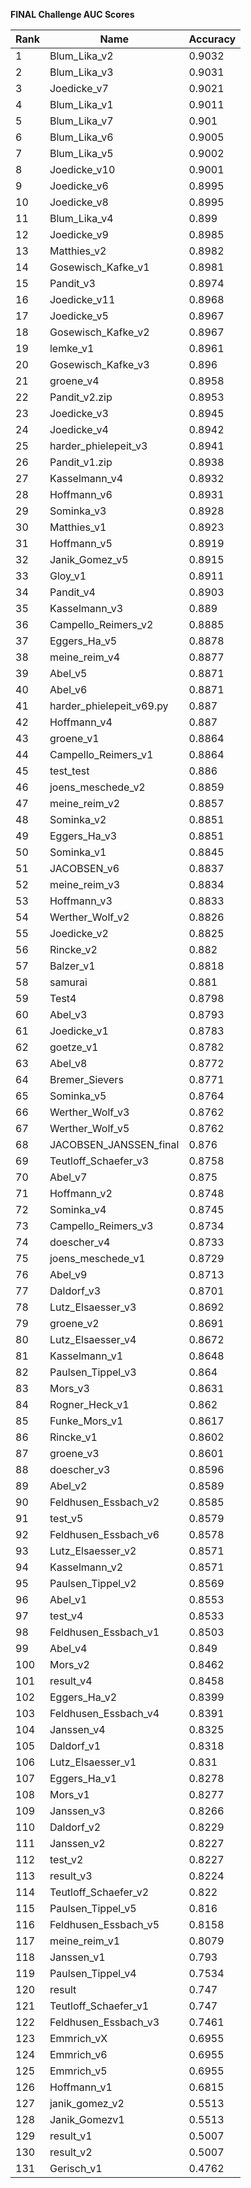 **FINAL Challenge AUC Scores**


|Rank|Name|Accuracy|
|----|-----|---|
|1|Blum_Lika_v2|0.9032| 
|2|Blum_Lika_v3|0.9031| 
|3|Joedicke_v7|0.9021| 
|4|Blum_Lika_v1|0.9011| 
|5|Blum_Lika_v7|0.901| 
|6|Blum_Lika_v6|0.9005| 
|7|Blum_Lika_v5|0.9002| 
|8|Joedicke_v10|0.9001| 
|9|Joedicke_v6|0.8995| 
|10|Joedicke_v8|0.8995| 
|11|Blum_Lika_v4|0.899| 
|12|Joedicke_v9|0.8985| 
|13|Matthies_v2|0.8982| 
|14|Gosewisch_Kafke_v1|0.8981| 
|15|Pandit_v3|0.8974| 
|16|Joedicke_v11|0.8968| 
|17|Joedicke_v5|0.8967| 
|18|Gosewisch_Kafke_v2|0.8967| 
|19|lemke_v1|0.8961| 
|20|Gosewisch_Kafke_v3|0.896| 
|21|groene_v4|0.8958| 
|22|Pandit_v2.zip|0.8953| 
|23|Joedicke_v3|0.8945| 
|24|Joedicke_v4|0.8942| 
|25|harder_phielepeit_v3|0.8941| 
|26|Pandit_v1.zip|0.8938| 
|27|Kasselmann_v4|0.8932| 
|28|Hoffmann_v6|0.8931| 
|29|Sominka_v3|0.8928| 
|30|Matthies_v1|0.8923| 
|31|Hoffmann_v5|0.8919| 
|32|Janik_Gomez_v5|0.8915| 
|33|Gloy_v1|0.8911| 
|34|Pandit_v4|0.8903| 
|35|Kasselmann_v3|0.889| 
|36|Campello_Reimers_v2|0.8885| 
|37|Eggers_Ha_v5|0.8878| 
|38|meine_reim_v4|0.8877| 
|39|Abel_v5|0.8871| 
|40|Abel_v6|0.8871| 
|41|harder_phielepeit_v69.py|0.887| 
|42|Hoffmann_v4|0.887| 
|43|groene_v1|0.8864| 
|44|Campello_Reimers_v1|0.8864| 
|45|test_test|0.886| 
|46|joens_meschede_v2|0.8859| 
|47|meine_reim_v2|0.8857| 
|48|Sominka_v2|0.8851| 
|49|Eggers_Ha_v3|0.8851| 
|50|Sominka_v1|0.8845| 
|51|JACOBSEN_v6|0.8837| 
|52|meine_reim_v3|0.8834| 
|53|Hoffmann_v3|0.8833| 
|54|Werther_Wolf_v2|0.8826| 
|55|Joedicke_v2|0.8825| 
|56|Rincke_v2|0.882| 
|57|Balzer_v1|0.8818| 
|58|samurai|0.881| 
|59|Test4|0.8798| 
|60|Abel_v3|0.8793| 
|61|Joedicke_v1|0.8783| 
|62|goetze_v1|0.8782| 
|63|Abel_v8|0.8772| 
|64|Bremer_Sievers|0.8771| 
|65|Sominka_v5|0.8764| 
|66|Werther_Wolf_v3|0.8762| 
|67|Werther_Wolf_v5|0.8762| 
|68|JACOBSEN_JANSSEN_final|0.876| 
|69|Teutloff_Schaefer_v3|0.8758| 
|70|Abel_v7|0.875| 
|71|Hoffmann_v2|0.8748| 
|72|Sominka_v4|0.8745| 
|73|Campello_Reimers_v3|0.8734| 
|74|doescher_v4|0.8733| 
|75|joens_meschede_v1|0.8729| 
|76|Abel_v9|0.8713| 
|77|Daldorf_v3|0.8701| 
|78|Lutz_Elsaesser_v3|0.8692| 
|79|groene_v2|0.8691| 
|80|Lutz_Elsaesser_v4|0.8672| 
|81|Kasselmann_v1|0.8648| 
|82|Paulsen_Tippel_v3|0.864| 
|83|Mors_v3|0.8631| 
|84|Rogner_Heck_v1|0.862| 
|85|Funke_Mors_v1|0.8617| 
|86|Rincke_v1|0.8602| 
|87|groene_v3|0.8601| 
|88|doescher_v3|0.8596| 
|89|Abel_v2|0.8589| 
|90|Feldhusen_Essbach_v2|0.8585| 
|91|test_v5|0.8579| 
|92|Feldhusen_Essbach_v6|0.8578| 
|93|Lutz_Elsaesser_v2|0.8571| 
|94|Kasselmann_v2|0.8571| 
|95|Paulsen_Tippel_v2|0.8569| 
|96|Abel_v1|0.8553| 
|97|test_v4|0.8533| 
|98|Feldhusen_Essbach_v1|0.8503| 
|99|Abel_v4|0.849| 
|100|Mors_v2|0.8462| 
|101|result_v4|0.8458| 
|102|Eggers_Ha_v2|0.8399| 
|103|Feldhusen_Essbach_v4|0.8391| 
|104|Janssen_v4|0.8325| 
|105|Daldorf_v1|0.8318| 
|106|Lutz_Elsaesser_v1|0.831| 
|107|Eggers_Ha_v1|0.8278| 
|108|Mors_v1|0.8277| 
|109|Janssen_v3|0.8266| 
|110|Daldorf_v2|0.8229| 
|111|Janssen_v2|0.8227| 
|112|test_v2|0.8227| 
|113|result_v3|0.8224| 
|114|Teutloff_Schaefer_v2|0.822| 
|115|Paulsen_Tippel_v5|0.816| 
|116|Feldhusen_Essbach_v5|0.8158| 
|117|meine_reim_v1|0.8079| 
|118|Janssen_v1|0.793| 
|119|Paulsen_Tippel_v4|0.7534| 
|120|result|0.747| 
|121|Teutloff_Schaefer_v1|0.747| 
|122|Feldhusen_Essbach_v3|0.7461| 
|123|Emmrich_vX|0.6955| 
|124|Emmrich_v6|0.6955| 
|125|Emmrich_v5|0.6955| 
|126|Hoffmann_v1|0.6815| 
|127|janik_gomez_v2|0.5513| 
|128|Janik_Gomezv1|0.5513| 
|129|result_v1|0.5007| 
|130|result_v2|0.5007| 
|131|Gerisch_v1|0.4762| 
